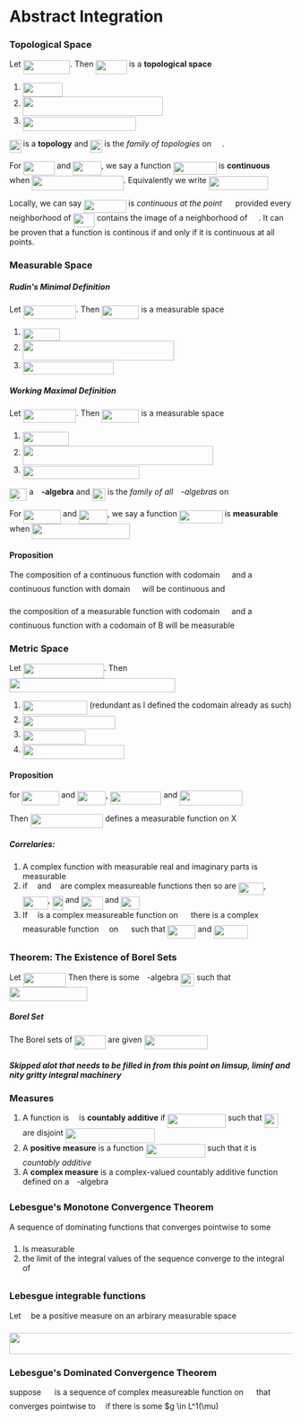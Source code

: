 # Abstract Integration

### **Topological Space**
Let <img src="/1-Abstract-Integration/tex/f603257cd2ffe494bc1f2e4d50253db5.svg?invert_in_darkmode&sanitize=true" align=middle width=83.84686034999999pt height=24.65753399999998pt/>.  Then <img src="/1-Abstract-Integration/tex/7e65c00cfc0a4e23e116a92849059ffa.svg?invert_in_darkmode&sanitize=true" align=middle width=55.536419399999986pt height=24.65753399999998pt/> is a **topological space** <img src="/1-Abstract-Integration/tex/b58782f9626978f96019fe94cf45b6d6.svg?invert_in_darkmode&sanitize=true" align=middle width=30.13714605pt height=14.15524440000002pt/>
1. <img src="/1-Abstract-Integration/tex/f6f965ba72008b604ac44e63fa710d72.svg?invert_in_darkmode&sanitize=true" align=middle width=71.15268105pt height=24.65753399999998pt/>
2. <img src="/1-Abstract-Integration/tex/4f24f3fd87819482da19c105a7c50c16.svg?invert_in_darkmode&sanitize=true" align=middle width=249.94830794999993pt height=34.064187299999986pt/>
3. <img src="/1-Abstract-Integration/tex/bf88bb09d0328d971ea9d708fa2629fa.svg?invert_in_darkmode&sanitize=true" align=middle width=202.64700555pt height=24.657735299999988pt/>

<img src="/1-Abstract-Integration/tex/5929dc1be5c3438e08842335fb4c94a7.svg?invert_in_darkmode&sanitize=true" align=middle width=20.62778354999999pt height=22.465723500000017pt/> is a **topology** and <img src="/1-Abstract-Integration/tex/43a02fb5fae1d3df34002a9f82e0c3ab.svg?invert_in_darkmode&sanitize=true" align=middle width=21.280912949999994pt height=22.465723500000017pt/> is the *family of topologies* on <img src="/1-Abstract-Integration/tex/cbfb1b2a33b28eab8a3e59464768e810.svg?invert_in_darkmode&sanitize=true" align=middle width=14.908688849999992pt height=22.465723500000017pt/>.

For <img src="/1-Abstract-Integration/tex/7e65c00cfc0a4e23e116a92849059ffa.svg?invert_in_darkmode&sanitize=true" align=middle width=55.536419399999986pt height=24.65753399999998pt/> and <img src="/1-Abstract-Integration/tex/e54474591b03137705923ebf83d43c41.svg?invert_in_darkmode&sanitize=true" align=middle width=50.881224899999985pt height=24.65753399999998pt/>, we say a function <img src="/1-Abstract-Integration/tex/358830e5fb054dd99d91b43d98ea1349.svg?invert_in_darkmode&sanitize=true" align=middle width=77.19148799999999pt height=22.831056599999986pt/> is **continuous** when <img src="/1-Abstract-Integration/tex/91d074581968eac9a55cf34c31fe12c2.svg?invert_in_darkmode&sanitize=true" align=middle width=163.78447469999998pt height=26.76175259999998pt/>.  Equivalently we write <img src="/1-Abstract-Integration/tex/4a255234fb5320791c4961a264049293.svg?invert_in_darkmode&sanitize=true" align=middle width=105.98385269999999pt height=24.65753399999998pt/>

Locally, we can say <img src="/1-Abstract-Integration/tex/2f4287f7864d21b6539c3c218c7df88c.svg?invert_in_darkmode&sanitize=true" align=middle width=75.80443199999999pt height=22.465723500000017pt/> is *continuous at the point* <img src="/1-Abstract-Integration/tex/e714a3139958da04b41e3e607a544455.svg?invert_in_darkmode&sanitize=true" align=middle width=15.94753544999999pt height=14.15524440000002pt/> provided every neighborhood of <img src="/1-Abstract-Integration/tex/5599259852ee2b220bde4477640ffc5f.svg?invert_in_darkmode&sanitize=true" align=middle width=37.98523904999999pt height=24.65753399999998pt/> contains the image of a neighborhood of <img src="/1-Abstract-Integration/tex/e714a3139958da04b41e3e607a544455.svg?invert_in_darkmode&sanitize=true" align=middle width=15.94753544999999pt height=14.15524440000002pt/>.  It can be proven that a function is continous if and only if it is continuous at all points.


### **Measurable Space**
##### *Rudin's Minimal Definition*
Let <img src="/1-Abstract-Integration/tex/9233c909037c446ac67cc3757c6b0a74.svg?invert_in_darkmode&sanitize=true" align=middle width=94.63462469999997pt height=24.65753399999998pt/>.  Then <img src="/1-Abstract-Integration/tex/87072baa7c3d7a97dc0e1aab78e96378.svg?invert_in_darkmode&sanitize=true" align=middle width=66.32418374999999pt height=24.65753399999998pt/> is a measurable space <img src="/1-Abstract-Integration/tex/b58782f9626978f96019fe94cf45b6d6.svg?invert_in_darkmode&sanitize=true" align=middle width=30.13714605pt height=14.15524440000002pt/>
1. <img src="/1-Abstract-Integration/tex/76ce43c26e541539abd6d9cbcbf38dd7.svg?invert_in_darkmode&sanitize=true" align=middle width=66.41535449999999pt height=22.465723500000017pt/>
2. <img src="/1-Abstract-Integration/tex/22e21d886ac194027cd9d29bb64ff13e.svg?invert_in_darkmode&sanitize=true" align=middle width=270.054609pt height=34.064187299999986pt/>
3. <img src="/1-Abstract-Integration/tex/d187e9f271fadf9d3a79b0ca5b2a7f5c.svg?invert_in_darkmode&sanitize=true" align=middle width=161.95194345pt height=22.831056599999986pt/>

##### *Working Maximal Definition*
Let <img src="/1-Abstract-Integration/tex/9233c909037c446ac67cc3757c6b0a74.svg?invert_in_darkmode&sanitize=true" align=middle width=94.63462469999997pt height=24.65753399999998pt/>.  Then <img src="/1-Abstract-Integration/tex/87072baa7c3d7a97dc0e1aab78e96378.svg?invert_in_darkmode&sanitize=true" align=middle width=66.32418374999999pt height=24.65753399999998pt/> is a measurable space <img src="/1-Abstract-Integration/tex/b58782f9626978f96019fe94cf45b6d6.svg?invert_in_darkmode&sanitize=true" align=middle width=30.13714605pt height=14.15524440000002pt/>
1. <img src="/1-Abstract-Integration/tex/6e2fc88219ca56946c24e3df0a6d517d.svg?invert_in_darkmode&sanitize=true" align=middle width=81.94044704999999pt height=24.65753399999998pt/>
2. <img src="/1-Abstract-Integration/tex/a25548f83490f27148025347828194b6.svg?invert_in_darkmode&sanitize=true" align=middle width=340.6674084pt height=34.064187299999986pt/>
3. <img src="/1-Abstract-Integration/tex/7259a630bb772d5064ba29b7169641aa.svg?invert_in_darkmode&sanitize=true" align=middle width=208.04757765pt height=22.831056599999986pt/>

<img src="/1-Abstract-Integration/tex/fa749a821fe30ac3391eae5b8b83793a.svg?invert_in_darkmode&sanitize=true" align=middle width=31.41554954999999pt height=22.465723500000017pt/> a <img src="/1-Abstract-Integration/tex/bf7fa3ff1fc67f7125a33704e6a49c50.svg?invert_in_darkmode&sanitize=true" align=middle width=9.98290094999999pt height=14.15524440000002pt/>**-algebra** and <img src="/1-Abstract-Integration/tex/e9d9d67f768b4b80a556cf52013dbfec.svg?invert_in_darkmode&sanitize=true" align=middle width=23.54690579999999pt height=22.465723500000017pt/> is the *family of all <img src="/1-Abstract-Integration/tex/8cda31ed38c6d59d14ebefa440099572.svg?invert_in_darkmode&sanitize=true" align=middle width=9.98290094999999pt height=14.15524440000002pt/>-algebras* on <img src="/1-Abstract-Integration/tex/cbfb1b2a33b28eab8a3e59464768e810.svg?invert_in_darkmode&sanitize=true" align=middle width=14.908688849999992pt height=22.465723500000017pt/>

For <img src="/1-Abstract-Integration/tex/87072baa7c3d7a97dc0e1aab78e96378.svg?invert_in_darkmode&sanitize=true" align=middle width=66.32418374999999pt height=24.65753399999998pt/> and <img src="/1-Abstract-Integration/tex/e54474591b03137705923ebf83d43c41.svg?invert_in_darkmode&sanitize=true" align=middle width=50.881224899999985pt height=24.65753399999998pt/>, we say a function <img src="/1-Abstract-Integration/tex/358830e5fb054dd99d91b43d98ea1349.svg?invert_in_darkmode&sanitize=true" align=middle width=77.19148799999999pt height=22.831056599999986pt/> is **measurable** when <img src="/1-Abstract-Integration/tex/e43f36959b22c4192b5fd201ecadf227.svg?invert_in_darkmode&sanitize=true" align=middle width=174.57223904999998pt height=26.76175259999998pt/>


#### Proposition

The composition of a continuous function with codomain <img src="/1-Abstract-Integration/tex/61e84f854bc6258d4108d08d4c4a0852.svg?invert_in_darkmode&sanitize=true" align=middle width=13.29340979999999pt height=22.465723500000017pt/> and a continuous function with domain <img src="/1-Abstract-Integration/tex/61e84f854bc6258d4108d08d4c4a0852.svg?invert_in_darkmode&sanitize=true" align=middle width=13.29340979999999pt height=22.465723500000017pt/> will be continuous and 

the composition of a measurable function with codomain <img src="/1-Abstract-Integration/tex/61e84f854bc6258d4108d08d4c4a0852.svg?invert_in_darkmode&sanitize=true" align=middle width=13.29340979999999pt height=22.465723500000017pt/> and a continuous function with a codomain of B will be measurable


### **Metric Space**
Let <img src="/1-Abstract-Integration/tex/dd6302a850d05e91b56131a97c2cb834.svg?invert_in_darkmode&sanitize=true" align=middle width=144.26336594999998pt height=26.17730939999998pt/>.  Then <img src="/1-Abstract-Integration/tex/5246f0a1477e6f61213aae300d1b877c.svg?invert_in_darkmode&sanitize=true" align=middle width=296.0632455pt height=24.65753399999998pt/>
1. <img src="/1-Abstract-Integration/tex/a990dc0a443f23cca20b73b500af158f.svg?invert_in_darkmode&sanitize=true" align=middle width=115.18434839999999pt height=24.65753399999998pt/> (redundant as I defined the codomain already as such)
2. <img src="/1-Abstract-Integration/tex/511ba181f0f7be2d1ffb019a35ce4145.svg?invert_in_darkmode&sanitize=true" align=middle width=165.19170029999998pt height=24.65753399999998pt/>
3. <img src="/1-Abstract-Integration/tex/f1c25e488ba2baabc785480ce7b7e1ec.svg?invert_in_darkmode&sanitize=true" align=middle width=112.560921pt height=24.65753399999998pt/>
4. <img src="/1-Abstract-Integration/tex/278d088ae10edf8fa50878d9e317a0b1.svg?invert_in_darkmode&sanitize=true" align=middle width=180.77428874999998pt height=24.65753399999998pt/>


#### Proposition
for <img src="/1-Abstract-Integration/tex/87072baa7c3d7a97dc0e1aab78e96378.svg?invert_in_darkmode&sanitize=true" align=middle width=66.32418374999999pt height=24.65753399999998pt/> and <img src="/1-Abstract-Integration/tex/e54474591b03137705923ebf83d43c41.svg?invert_in_darkmode&sanitize=true" align=middle width=50.881224899999985pt height=24.65753399999998pt/>, <img src="/1-Abstract-Integration/tex/41ebd0036a63188a4c5185e16003ee3c.svg?invert_in_darkmode&sanitize=true" align=middle width=91.32386504999998pt height=22.648391699999998pt/> and <img src="/1-Abstract-Integration/tex/35db6256f1fe5191e874c46f572ed1b3.svg?invert_in_darkmode&sanitize=true" align=middle width=112.37659124999998pt height=26.76175259999998pt/> 

Then <img src="/1-Abstract-Integration/tex/8d05d31c78af8b9568ebe4ef3831c747.svg?invert_in_darkmode&sanitize=true" align=middle width=129.25804155pt height=24.65753399999998pt/> defines a measurable function on X

##### Correlaries:
1. A complex function with measurable real and imaginary parts is measurable
2. if <img src="/1-Abstract-Integration/tex/190083ef7a1625fbc75f243cffb9c96d.svg?invert_in_darkmode&sanitize=true" align=middle width=9.81741584999999pt height=22.831056599999986pt/> and <img src="/1-Abstract-Integration/tex/3cf4fbd05970446973fc3d9fa3fe3c41.svg?invert_in_darkmode&sanitize=true" align=middle width=8.430376349999989pt height=14.15524440000002pt/> are complex measureable functions then so are <img src="/1-Abstract-Integration/tex/eaaefff82281c5792c90ef37dad1a922.svg?invert_in_darkmode&sanitize=true" align=middle width=44.74877879999998pt height=22.831056599999986pt/>, <img src="/1-Abstract-Integration/tex/20b345d0fd201175ca5a20b1075b30ff.svg?invert_in_darkmode&sanitize=true" align=middle width=44.977133849999994pt height=22.831056599999986pt/>, <img src="/1-Abstract-Integration/tex/ef908b4529352de9431b0ee3764da12e.svg?invert_in_darkmode&sanitize=true" align=middle width=18.94986059999999pt height=24.65753399999998pt/> and <img src="/1-Abstract-Integration/tex/f5b1946b8cd713d1ee74ae710ba8c86f.svg?invert_in_darkmode&sanitize=true" align=middle width=38.33898089999999pt height=22.831056599999986pt/> and <img src="/1-Abstract-Integration/tex/5378dfc6811b2b593c82b7d056e555cb.svg?invert_in_darkmode&sanitize=true" align=middle width=33.77275604999999pt height=22.831056599999986pt/>
3. If <img src="/1-Abstract-Integration/tex/190083ef7a1625fbc75f243cffb9c96d.svg?invert_in_darkmode&sanitize=true" align=middle width=9.81741584999999pt height=22.831056599999986pt/> is a complex measureable function on <img src="/1-Abstract-Integration/tex/cbfb1b2a33b28eab8a3e59464768e810.svg?invert_in_darkmode&sanitize=true" align=middle width=14.908688849999992pt height=22.465723500000017pt/> there is a complex measurable function <img src="/1-Abstract-Integration/tex/c745b9b57c145ec5577b82542b2df546.svg?invert_in_darkmode&sanitize=true" align=middle width=10.57650494999999pt height=14.15524440000002pt/> on <img src="/1-Abstract-Integration/tex/cbfb1b2a33b28eab8a3e59464768e810.svg?invert_in_darkmode&sanitize=true" align=middle width=14.908688849999992pt height=22.465723500000017pt/> such that <img src="/1-Abstract-Integration/tex/83c723ee6e1b2159364baf1df172eda5.svg?invert_in_darkmode&sanitize=true" align=middle width=49.84578554999999pt height=24.65753399999998pt/> and <img src="/1-Abstract-Integration/tex/2aa2c20f7ae81f831df5bd351385e29d.svg?invert_in_darkmode&sanitize=true" align=middle width=61.26140294999999pt height=24.65753399999998pt/>

### **Theorem: The Existence of Borel Sets**
Let <img src="/1-Abstract-Integration/tex/2b32e01d3962cb6e6b81ac348b4eeda2.svg?invert_in_darkmode&sanitize=true" align=middle width=76.52964329999999pt height=24.65753399999998pt/>  Then there is some <img src="/1-Abstract-Integration/tex/8cda31ed38c6d59d14ebefa440099572.svg?invert_in_darkmode&sanitize=true" align=middle width=9.98290094999999pt height=14.15524440000002pt/>-algebra <img src="/1-Abstract-Integration/tex/17e4fde919076f8db0d21c10081f401e.svg?invert_in_darkmode&sanitize=true" align=middle width=24.474910349999988pt height=22.63846199999998pt/> such that
<img src="/1-Abstract-Integration/tex/4181146082b64ed09b8500f7c0705786.svg?invert_in_darkmode&sanitize=true" align=middle width=138.75226859999998pt height=24.657735299999988pt/>

##### Borel Set 
The Borel sets of  <img src="/1-Abstract-Integration/tex/7e65c00cfc0a4e23e116a92849059ffa.svg?invert_in_darkmode&sanitize=true" align=middle width=55.536419399999986pt height=24.65753399999998pt/> are given <img src="/1-Abstract-Integration/tex/d10edcd3e1d0fd69e8766e5dbb0e653f.svg?invert_in_darkmode&sanitize=true" align=middle width=112.82197079999997pt height=24.657735299999988pt/>

##### *Skipped alot that needs to be filled in from this point on limsup, liminf and nity gritty integral machinery*

### **Measures**
1. A function is <img src="/1-Abstract-Integration/tex/07617f9d8fe48b4a7b3f523d6730eef0.svg?invert_in_darkmode&sanitize=true" align=middle width=9.90492359999999pt height=14.15524440000002pt/> is **countably additive** if <img src="/1-Abstract-Integration/tex/8ebc0e83363581522b409a2f1da3cd12.svg?invert_in_darkmode&sanitize=true" align=middle width=103.69844594999998pt height=24.65753399999998pt/> such that <img src="/1-Abstract-Integration/tex/42ad7ac3d1fc509890703ef4429d8e9a.svg?invert_in_darkmode&sanitize=true" align=middle width=25.114232549999993pt height=24.65753399999998pt/> are disjoint <img src="/1-Abstract-Integration/tex/8dcb02dd57a0971736b984b081762b31.svg?invert_in_darkmode&sanitize=true" align=middle width=160.15233794999997pt height=26.438629799999987pt/>
2. A **positive measure** is a function <img src="/1-Abstract-Integration/tex/1993678f188a8c05c5b87f4eca59b6c4.svg?invert_in_darkmode&sanitize=true" align=middle width=106.06893164999998pt height=24.65753399999998pt/> such that it is *countably additive*
3. A **complex measure** is a complex-valued countably additive function defined on a <img src="/1-Abstract-Integration/tex/8cda31ed38c6d59d14ebefa440099572.svg?invert_in_darkmode&sanitize=true" align=middle width=9.98290094999999pt height=14.15524440000002pt/>-algebra

### **Lebesgue's Monotone Convergence Theorem**
A sequence of dominating functions that converges pointwise to some <img src="/1-Abstract-Integration/tex/190083ef7a1625fbc75f243cffb9c96d.svg?invert_in_darkmode&sanitize=true" align=middle width=9.81741584999999pt height=22.831056599999986pt/>
1. Is measurable
2. the limit of the integral values of the sequence converge to the integral of <img src="/1-Abstract-Integration/tex/190083ef7a1625fbc75f243cffb9c96d.svg?invert_in_darkmode&sanitize=true" align=middle width=9.81741584999999pt height=22.831056599999986pt/>

### Lebesgue integrable functions 
Let <img src="/1-Abstract-Integration/tex/07617f9d8fe48b4a7b3f523d6730eef0.svg?invert_in_darkmode&sanitize=true" align=middle width=9.90492359999999pt height=14.15524440000002pt/> be a positive measure on an arbirary measurable space <img src="/1-Abstract-Integration/tex/cbfb1b2a33b28eab8a3e59464768e810.svg?invert_in_darkmode&sanitize=true" align=middle width=14.908688849999992pt height=22.465723500000017pt/>

<img src="/1-Abstract-Integration/tex/bbb9d16bd26804675ebe13e0ffdd99ff.svg?invert_in_darkmode&sanitize=true" align=middle width=523.06492095pt height=37.80850590000001pt/>

### Lebesgue's Dominated Convergence Theorem
suppose <img src="/1-Abstract-Integration/tex/ff82ed17908d67f099f83c0b251de0ab.svg?invert_in_darkmode&sanitize=true" align=middle width=16.17400949999999pt height=22.831056599999986pt/> is a sequence of complex measureable function on <img src="/1-Abstract-Integration/tex/cbfb1b2a33b28eab8a3e59464768e810.svg?invert_in_darkmode&sanitize=true" align=middle width=14.908688849999992pt height=22.465723500000017pt/> that converges pointwise to <img src="/1-Abstract-Integration/tex/190083ef7a1625fbc75f243cffb9c96d.svg?invert_in_darkmode&sanitize=true" align=middle width=9.81741584999999pt height=22.831056599999986pt/> if there is some $g \in L^1(\mu)
